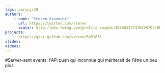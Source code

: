 ```yaml
---
tags: parisjs28
authors:
    - name: "Steren Giannini"
      url: https://twitter.com/steren
      avatar: http://pbs.twimg.com/profile_images/427803177476296704/8Uof1bQo_bigger.jpeg
projects:
    - https://gist.github.com/steren/5451051
slides:
videos:
---
```

#Server-sent events: l'API push qui inconnue qui mériterait de l'être un peu plus
